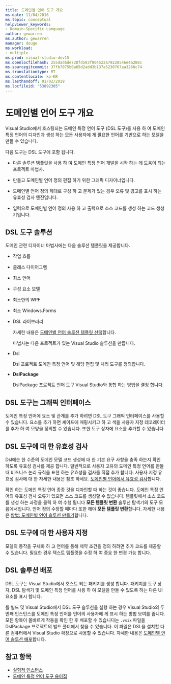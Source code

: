 ```yaml
---
title: 도메인별 언어 도구 개요
ms.date: 11/04/2016
ms.topic: conceptual
helpviewer_keywords:
- Domain-Specific Language
author: gewarren
ms.author: gewarren
manager: douge
ms.workload:
- multiple
ms.prod: visual-studio-dev15
ms.openlocfilehash: 255dad6de728fd503f004522a79228546e4a288c
ms.sourcegitcommit: 37fb7075b0a65d2add3b137a5230767aa3266c74
ms.translationtype: MT
ms.contentlocale: ko-KR
ms.lasthandoff: 01/02/2019
ms.locfileid: "53892305"
---
```

# <a name="overview-of-domain-specific-language-tools"></a>도메인별 언어 도구 개요
Visual Studio에서 호스팅되는 도메인 특정 언어 도구 (DSL 도구)를 사용 하 여 도메인 특정 언어의 디자인과 생성 하는 모든 사용자에 게 필요한 언어를 기반으로 하는 모델을 만들 수 있습니다.

 다음 도구는 DSL 도구에 포함 됩니다.

-   다른 솔루션 템플릿을 사용 하 여 도메인 특정 언어 개발을 시작 하는 데 도움이 되는 프로젝트 마법사.

-   만들고 도메인별 언어 정의 편집 하기 위한 그래픽 디자이너입니다.

-   도메인별 언어 정의 제대로 구성 하 고 문제가 있는 경우 오류 및 경고를 표시 하는 유효성 검사 엔진입니다.

-   입력으로 도메인별 언어 정의 사용 하 고 출력으로 소스 코드를 생성 하는 코드 생성기입니다.

## <a name="the-dsl-tools-solution"></a>DSL 도구 솔루션
 도메인 관련 디자이너 마법사에는 다음 솔루션 템플릿을 제공합니다.

- 작업 흐름

- 클래스 다이어그램

- 최소 언어

- 구성 요소 모델

- 최소한의 WPF

- 최소 Windows.Forms

- DSL 라이브러리

  자세한 내용은 [도메인별 언어 솔루션 템플릿 선택](../modeling/choosing-a-domain-specific-language-solution-template.md)합니다.

  마법사는 다음 프로젝트가 있는 Visual Studio 솔루션을 만듭니다.

- Dsl

   Dsl 프로젝트 도메인 특정 언어 및 해당 편집 및 처리 도구를 정의합니다.

- **DslPackage**

   DslPackage 프로젝트 언어 도구 Visual Studio와 통합 하는 방법을 결정 합니다.

## <a name="the-dsl-tools-graphical-interface"></a>DSL 도구는 그래픽 인터페이스
 도메인 특정 언어에 요소 및 관계를 추가 하려면 DSL 도구 그래픽 인터페이스를 사용할 수 있습니다. 요소를 추가 하면 셰이프에 매핑시키고 하 고 색을 사용자 지정 데코레이터를 추가 하 여 모양을 정의할 수 있습니다. 또한 도구 상자에 요소를 추가할 수 있습니다.

## <a name="validation-in-dsl-tools"></a>DSL 도구에 대 한 유효성 검사
 Dsl에는 한 수준의 도메인 모델 코드 생성에 대 한 기본 요구 사항을 충족 하는지 확인 하도록 유효성 검사를 제공 합니다. 일반적으로 사용자 고유의 도메인 특정 언어를 만들 때 비즈니스 논리 규칙을 표현 하는 유효성을 검사를 직접 추가 합니다. 사용자 지정 유효성 검사에 대 한 자세한 내용은 참조 하세요. [도메인별 언어에서 유효성 검사](../modeling/validation-in-a-domain-specific-language.md)합니다.

 확인 하는 도메인 특정 언어 종종 것을 디자인할 때 하는 것이 좋습니다. 도메인 특정 언어의 유효성 검사 오류가 있으면 소스 코드를 생성할 수 없습니다. 템플릿에서 소스 코드를 생성 하는 과정을 클릭 하 여 수행 됩니다 **모든 템플릿 변환** 솔루션 탐색기의 도구 모음에서입니다. 언어 정의 수정할 때마다 또한 해야 **모든 템플릿 변환**합니다. 자세한 내용은 [방법: 도메인별 언어 솔루션 만들기](../modeling/how-to-create-a-domain-specific-language-solution.md)합니다.

## <a name="customization-of-dsl-tools"></a>DSL 도구에 대 한 사용자 지정
 모델의 동작을 구체화 하 고 언어를 통해 제약 조건을 정의 하려면 추가 코드를 제공할 수 있습니다. 필요한 경우 텍스트 템플릿을 수정 하 여 중요 한 변경 가능 합니다.

## <a name="distributing-your-dsl-solution"></a>DSL 솔루션 배포
 DSL 도구는 Visual Studio에서 호스트 되는 패키지를 생성 합니다. 패키지를 도구 상자, DSL 탐색기 및 도메인 특정 언어를 사용 하 여 모델을 만들 수 있도록 하는 다른 UI 요소를 표시 합니다.

 를 빌드 및 Visual Studio에서 DSL 도구 솔루션을 실행 하는 경우 Visual Studio의 두 번째 인스턴스를 도메인 특정 언어를 언어의 사용자에 게 표시 하는 방법 보여를 줍니다. 모든 항목이 올바르게 작동을 확인 한 후 배포할 수 있습니다는 `.vsix` 파일을 DslPackage 프로젝트의 빌드 폴더에서 찾을 수 있습니다. 이 파일은 DSL을 설치할 다른 컴퓨터에서 Visual Studio 확장으로 사용할 수 있습니다.  자세한 내용은 [도메인별 언어 솔루션 배포](../modeling/deploying-domain-specific-language-solutions.md)합니다.

## <a name="see-also"></a>참고 항목

- [실험적 인스턴스](../extensibility/the-experimental-instance.md)
- [도메인 특정 언어 도구 용어집](https://msdn.microsoft.com/ca5e84cb-a315-465c-be24-76aa3df276aa)